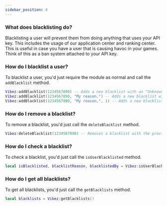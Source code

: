```yaml
---
sidebar_position: 4
---
```


### What does blacklisting do?
Blacklisting a user will prevent them from doing anything that uses your API key. This includes the usage of our application center and ranking center. This is useful in case you have a user that is causing havoc in your games. Think of this as a ban system attached to your API key.

### How do I blacklist a user?
To blacklist a user, you'd just require the module as normal and call the `addBlacklist` method.

```lua
Vibez:addBlacklist(1234567890) -- Adds a new blacklist with an "Unknown" reason
Vibez:addBlacklist(1234567890, "My reason.") -- Adds a new blacklist with a provided reason.
Vibez:addBlacklist(1234567890, "My reason.", 1) -- Adds a new blacklist with a provided reason and says ROBLOX blacklisted them.
```

### How do I remove a blacklist?
To remove a blacklist, you'd just call the `deleteBlacklist` method.

```lua
Vibez:deleteBlacklist(1234567890) -- Removes a blacklist with the provided user id.
```

### How do I check a blacklist?
To check a blacklist, you'd just call the `isUserBlacklisted` method.

```lua
local isBlacklisted, blacklistReason, blacklistedBy = Vibez:isUserBlacklisted(1234567890)
```

### How do I get all blacklists?
To get all blacklists, you'd just call the `getBlacklists` method.

```lua
local blacklists = Vibez:getBlacklists()
```